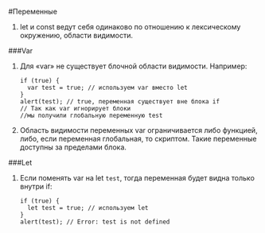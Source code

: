 #Переменные

1. let и const ведут себя одинаково по отношению к лексическому окружению, области видимости.

###Var
1. Для «var» не существует блочной области видимости. 
    Например: 
    ```
    if (true) {
      var test = true; // используем var вместо let
    }
    alert(test); // true, переменная существует вне блока if
    // Так как var игнорирует блоки
    //мы получили глобальную переменную test
    ```
1. Область видимости переменных var ограничивается либо функцией, либо, если переменная глобальная, то скриптом. Такие переменные доступны за пределами блока.

###Let
1. Если поменять var на let `test`, тогда переменная будет видна только внутри if:
    ```
    if (true) {
      let test = true; // используем let
    }
    alert(test); // Error: test is not defined
    ```
